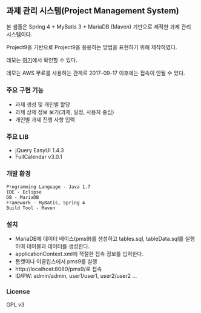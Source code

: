 ## 과제 관리 시스템(Project Management System)
본 샘플은  Spring 4 + MyBatis 3 + MariaDB (Maven) 기반으로  제작한 과제 관리 시스템이다.

Project9을 기반으로 Project9을 응용하는 방법을 표현하기 위해 제작하였다. 

데모는 [여기](http://52.78.20.235/pms9/)에서 확인할 수 있다.

데모는 AWS 무료를 사용하는 관계로  2017-09-17 이후에는 접속이 안될 수 있다.

### 주요 구현 기능 ###
- 과제 생성 및 개인별 할당
- 과제 상제 정보 보기(과제, 일정, 사용자 중심)
- 개인별 과제 진행 사항 입력

### 주요 LIB  ###
- jQuery EasyUI 1.4.3
- FullCalendar v3.0.1 


### 개발 환경 ###
    Programming Language - Java 1.7
    IDE - Eclipse
    DB - MariaDB 
    Framework - MyBatis, Spring 4
    Build Tool - Maven

### 설치 ###
- MariaDB에 데이터 베이스(pms9)를 생성하고 tables.sql, tableData.sql를 실행하여 테이블과 데이터를 생성한다.
- applicationContext.xml에 적절한 접속 정보를 입력한다.
- 톰캣이나 이클립스에서 pms9를 실행
- http://localhost:8080/pms9/로 접속
- ID/PW: admin/admin, user1/user1, user2/user2 ...

### License ###
GPL v3
  
  